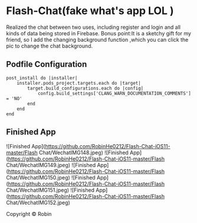 # Flash-Chat(fake what's app LOL )
Realized the chat between two uses, including register and login and all kinds of data being stored in Firebase.
Bonus point:It is a sketchy gift for my friend, so I add the changing background function ,which you can click the pic to change the chat background.
## Podfile Configuration
```
post_install do |installer|
    installer.pods_project.targets.each do |target|
        target.build_configurations.each do |config|
            config.build_settings['CLANG_WARN_DOCUMENTATION_COMMENTS'] = 'NO'
        end
    end
end
```

## Finished App
![Finished App](https://github.com/RobinHe0212/Flash-Chat-iOS11-master/Flash Chat/WechatIMG148.jpeg)
![Finished App](https://github.com/RobinHe0212/Flash-Chat-iOS11-master/Flash Chat/WechatIMG149.jpeg)
![Finished App](https://github.com/RobinHe0212/Flash-Chat-iOS11-master/Flash Chat/WechatIMG150.jpeg)
![Finished App](https://github.com/RobinHe0212/Flash-Chat-iOS11-master/Flash Chat/WechatIMG151.jpeg)
![Finished App](https://github.com/RobinHe0212/Flash-Chat-iOS11-master/Flash Chat/WechatIMG152.jpeg)



Copyright © Robin
